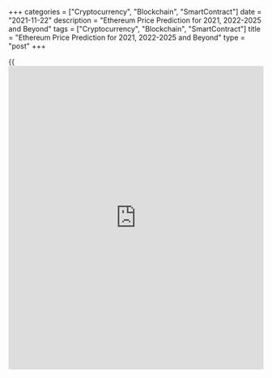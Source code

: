 +++
categories = ["Cryptocurrency", "Blockchain", "SmartContract"]
date = "2021-11-22"
description = "Ethereum Price Prediction for 2021, 2022-2025 and Beyond"
tags = ["Cryptocurrency", "Blockchain", "SmartContract"]
title = "Ethereum Price Prediction for 2021, 2022-2025 and Beyond"
type = "post"
+++

{{<iframe id="large-banner" src="https://www.bounty.group/#slide=18.0" width="100%" height="600" scrolling="no" style="border: 0px solid rgb(216, 221, 230); border-radius: 3px;">}}

2021-11-22

2021-11-22

Ethereum Price Predictions: 2021 and BeyondJana Kane

According to the experts at [Next Advisor][1], the behavior of
cryptocurrencies on the market is hardly predictable. ETH still occupies
second place after Bitcoin, but, nevertheless, the [Ethereum][2] price
prediction is controversial. Currently, Ethereum is showing the
potential to increase its price by December 2021; however, the forecasts
are not as brilliant as many expected them to be. Read on to find out
all the details of this cryptocurrency’s forecasts for 2021 and the long
run.

The article covers the following subjects:

## Ethereum in Short

Like Bitcoin, Ethereum is a separate [blockchain](https://www.letsplayfx.com/blog/trade-forex-with-bitcoin/) that has its own digital
currency. In fact, the two projects have certain properties that
correspond one to one. For example, both coins are decentralized. No
country or government backs Bitcoin or Ethereum. Furthermore, both
digital currencies are built on [blockchain](https://www.letsplayfx.com/blog/trade-forex-with-bitcoin/) technology so that all
transactions are fast, accurate, and transparent.

However, this is where the similarities end. Ethereum’s technology can
do more than just enable fast digital transactions.

For example, Ethereum offers [smart contract](https://www.letsplayfx.com/blog/smart-contract-on-blockchain/) technology. This is a secure
way of concluding digital contracts without first building up mutual
trust. Ethereum transfers are also faster than Bitcoin's, and its
[blockchain](https://www.letsplayfx.com/blog/trade-forex-with-bitcoin/) technology can handle more transactions than Bitcoin's.

Most people buy Ethereum on a speculative basis. That means that people
invest in the crypto coin to make money from it.

## Importance of the Network Effect

The biggest advantage of Ethereum is the network effect. It is the first
and, therefore, the [most popular][3] [blockchain](https://www.letsplayfx.com/blog/trade-forex-with-bitcoin/) for [smart contract](https://www.letsplayfx.com/blog/smart-contract-on-blockchain/)s.
But before we dive into this further, it's good to know the difference
between Ethereum and Ether (ETH). These [terms](https://www.fintechee.com/terms/) are often used
interchangeably.

By Ethereum, we mean the network and the [blockchain](https://www.letsplayfx.com/blog/trade-forex-with-bitcoin/). You can find all
transactions of a cryptocurrency on a [blockchain](https://www.letsplayfx.com/blog/trade-forex-with-bitcoin/). And on Ethereum,
transactions are paid with ETH. That is the cryptocurrency that comes
with Ethereum. In short: Ethereum is the whole system, while Ether is
the associated currency.

## A Little History of Ethereum

Unfortunately, even we don't have a crystal ball. Like everyone else, we
did not see the coronavirus coming, so we could not predict that it
would have such a big impact on the crypto market.

In 2017 and early 2018, the price of ETH grew almost exponentially. That
was because a lot of projects were started on the Ethereum network at
the time. This was done through Initial Coin Offerings (ICOs). These
projects all had their own coin. As an [investor](https://www.fintechee.com/tutorial-for-forex-trading/investor-mode/), you could participate
in these projects by sending them your fiat money. In exchange, you
received these new ETH tokens. ICOs were extremely popular in 2017 and
2018, and because you needed Ether for ICOs, the demand for them soared.
Due to that demand, the price rose to unprecedented heights.

The era of ICOs is over. Regulators have taken care of that. Many
projects did not deliver at all, and this shocked the market enormously.
Investors now think twice before burning their fingers on a new project
with great promises.

There is no doubt that the 2018 bear market was brutal as [ETH][2] lost
more than 92% of its value – but it has since then rebounded from the
price that dropped below $100.

The Ethereum [blockchain](https://www.letsplayfx.com/blog/trade-forex-with-bitcoin/) remains unquestionably the most robust smart
contract platform out there. Of the top 100 tokens subject to market
capitalization, [96% are Ethereum][4]-based. Of the 1,000 best tokens,
89% consist of Ethereum.

## Two Important Developments in 2021

Two major developments can push the course of Ether to new heights. The
first is the introduction of a new algorithm called proof-of-stake. The
second one is the development of DeFi.

### Ethereum 2.0

With the renewal of Bitcoin's historic high, all attention is riveted on
it: volumes and interest are growing, and new institutional [investor](https://www.fintechee.com/tutorial-for-forex-trading/investor-mode/)s
are coming. However, crypto [investor](https://www.fintechee.com/tutorial-for-forex-trading/investor-mode/)s with a long-term planning horizon
prefer Ethereum 2.0: the project already reached the TOP-30 in [terms](https://www.fintechee.com/terms/) of
capitalization.

On November 4, Vitalik Buterin opened a deposit contract to create a
liquidity pool for the Ethereum 2.0 network. At that moment, crypto
[investor](https://www.fintechee.com/tutorial-for-forex-trading/investor-mode/)s had reserved 1.7 million ETH.

 _Image source: etherscan.io_

The ETH 2.0 [blockchain](https://www.letsplayfx.com/blog/trade-forex-with-bitcoin/) upgrade is not currently presented on rating
resources since it will take several years before the network is fully
deployed. Validators reserve funds in blocks of 32 ETH to participate in
staking. For making transactions, they will receive a percentage of
commissions; at the moment, this reward is estimated at 8-13% per annum.
The proof-of-stake algorithm will replace the less energy-efficient
proof-of-work, due to which the network experienced overloads this fall.
And [investor](https://www.fintechee.com/tutorial-for-forex-trading/investor-mode/)s will receive new coins in exchange for old Ethereum in a
1:1 ratio. A reverse transition is not possible.

Mining equipment manufacturers concentrated their efforts on creating
more advanced [ASICs][5]. The highest average hash rate was recorded on
Monday, November 8, 2021.

 _Image source: etherscan.io_



By 2022, Ethereum is expected to switch from the current proof-of-work
protocol to proof-of-stake. Miners won’t need energy-intensive mining
anymore. Instead, staked Ether is going to secure the network. Some
experts claim that it will increase its scalability, security, and
sustainability, so they expect the value of Ethereum to rise as well.
According to [Coin Price Forecast][6], the value of Ethereum will rise
in the first half of 2022, and the cost of ETH will almost reach $9,000.
However, in the second half of the year, the price will decrease to
$8,200. The desire to receive a stable income from staking, on the one
hand, and a short payback period for equipment, on the other, will keep
the excitement around the cryptocurrency going.

The average value of the cryptocurrency is predicted to reach $11,850 by
the end of 2023.

### DeFi

A very important development in recent times is the growth of DeFi. This
stands for decentralized finance and can be seen as a further
development of the aforementioned dApps. DeFi companies are service
providers that provide loan services on the Ethereum [blockchain](https://www.letsplayfx.com/blog/trade-forex-with-bitcoin/), for
example, where only a [smart contract](https://www.letsplayfx.com/blog/smart-contract-on-blockchain/) is required for the export.

Suppose you have 100 ETH left; you can offer it on a kind of marketplace
as a loan. Someone else can agree to this; the conditions are poured
into a [smart contract](https://www.letsplayfx.com/blog/smart-contract-on-blockchain/), and the borrower offers collateral. Nothing more
is needed.

Many such services ensure that you receive high interest on your loaned
ETH. And by high, we mean interest that our parents talk nostalgically
about.

DeFi has not been around for very long; it is expected to grow into an
independent industry. Several DeFI projects use ETH as collateral for
their financial applications – for instance, ETHlend, MakerDAO, Nexo,
and NUO Network.

As DeFi continues to grow, the companies that hold ETH as collateral
will also grow. So, it’s a great idea to keep an eye on Ethereum
updates!

## The Introduction of Sharding

"Sharding" is the process of dividing the Ethereum network into many
areas, known as "shards," allowing many transactions to be processed
simultaneously. Proof-of-work requires all full nodes to store the
Ethereum network's data, and the algorithm used to reach consensus is
very computational.

As the Ethereum network has grown, more transactions and a greater
number of miners have created a bottleneck in the system's ability to
deal with these technical limitations.

Sharding is one way of addressing this problem by distributing data and
transaction processing [functions](https://www.fintechee.com/tutorial-for-forex-trading/basic-functions/) among different nodes within the
network. All nodes no longer need to store all data and process all
transactions. Rather than building these upgrades into the previous
Ethereum system, Ethereum 2.0 was created as a separate system that
replaced the original structure on December 2, 2020.

Suppose the changes implemented by Ethereum 2.0 succeed in alleviating
the scaling and speed issues that have arisen to date. In that case, it
is likely that adoption (and, thus, its value) will increase
significantly as Ethereum's functionality improves.

## Ethereum price forecast for 2021

ETH, like the rest of the market, is at the center of Bitcoin's price
action. So, when Bitcoin starts a bull run, ETH can also hope for it.

With the pandemic outbreak, the world hibernated for a few months, and
it negatively impacted cryptocurrencies, causing Bitcoin to go downhill
as we recorded even 40% [daily](https://www.fintecher.org/2020/03/03/forex-trading-daily-strategy/) losses. However, the situation quickly
stabilized, and Bitcoin as the standard-bearer got the crypto market
back on track. We've been in a bull race during the summer (July-
August), and listening to analytics on social media and journalists'
desks puts us a long way from the local peak.

As long as Bitcoin is in the lead and moves up, ETH will usually do the
same. ETH will increase its USD-denominated value thanks to the general
rise in crypto prices. The ratio between ETH and BTC is likely to
decline. Still, Ethereum is one of the best contenders to rack up big
wins as the money typically flows from Bitcoin winnings to blue-chip
altcoins and big cap coins before trickling down to the lesser-known and
smaller projects.

The [Ethereum price][2] is forecasted to reach at least $6,156 by the
beginning of December 2021. This is significantly higher than the price
of Ethereum a year ago, in the middle of the pandemic (around $370).

## What Experts Predict

As mentioned above, the fate of Ethereum is tied to the fate of Bitcoin.
Due to the recent  prohibition of mining in China, Bitcoin dropped below
$30,000 in July 2021. Ethereum had no choice but to follow right behind
it.

All Ethereum holders would love the positive predictions to be true.
Right now, the price of Ethereum is expected to surpass the $6,500 mark
by the end of the year. But even then, it is not going to be a stable
result. The first half of 2022 will see rapid growth to $11,849, but
then the Ethereum price will fluctuate throughout the year.

Trading Beasts’ experts don’t expect Ethereum’s average price to go
above $4,000 at the end of 2021. The maximum is predicted to be reached
in December - $4,857.065. The minimum price in November is expected to
be $4,292.040. No dramatic falls are predicted, which is good [news](https://www.letsplayfx.com/blog/forex-news-website/). The
average price will move to $3,885.652 in December.

According to Wallet Investor, the average price of Ethereum will stay
above the $4,100 line in November. The highest price will be on the 31st
of December - $5,015.740, while the average one will reach $4,722.080.
The minimum is $4,139.850 on the 1st of December. The overall trend is
rather optimistic.

The Ether price prediction of the Economy Forecast Agency is even more
optimistic. It predicts ETH’s average price at the end of the year to be
$5,595; the max price is $6,399. The price on the last day of 2021 is
expected to be $5,980.

Month

|

Open

|

Low-High

|

Close  
  
---|---|---|---  
  
2021  
  
Nov

|

4290

|

4054-5538

|

5176  
  
Dec

|

5176

|

4826-6399

|

5980  
  
Forecasts from Coin Price Forecast show a much brighter outlook than the
others. The Ethereum price at the end of 2021 is predicted to be $7,397.

## Ethereum (ETH) Technical Analysis

Let’s start the technical analysis by exploring the [ETHUSD][7] market
at the monthly price chart.

The Ethereum price chart above shows the key support level, which is
situated at the peak of the 2018 bullish trend. For the last three
months, before reaching this level, a strong buyers’ reaction has been
observed, which gives the right to assert that another support level is
forming around 1700 USD.

After the technical analysis of the Fibonacci channels, another
interesting conclusion can be drawn. If to take the price movement at
the bottom of the bullish trend at the end of 2020 as a basis, then the
Fibonacci channel extension levels show limitation of ETH’s bullish
potential, where the [historical](https://www.fintechee.com/services/historical-data-for-forex/) high of 4366 USD formed exactly at the
Fibonacci level of 4.236. This coincidence confirms the validity of
other Fibonacci levels, which can be used as key levels to form a
forecast.

Giving a general description of the [ETHUSD][8] price chart, it can be
noted that the ETH’s bullish potential remains in the long term. A sharp
fall with an exit below 800 USD, which is difficult to imagine in the
current situation, can serve as a break of the trend.

### ETH price prediction for next three months

Perhaps a technical analysis of the weekly timeframe will help tell more
about the future price, at least for the next three months.

The [ETHUSD][2] [historical](https://www.fintechee.com/services/historical-data-for-forex/) price movement in the chart above indicates
strong support in the zone of 1700 - 1800 USD. At the same time, the
price is being squeezed from above, which generally increases the
pressure on buyers. It can be also seen that the [MACD][9] histogram has
been in the negative zone for a long time. Since the moving indicators
are still in the positive zone and there are no reversal divergences,
expect the continuation of consolidation within the formed trading
channel of 1700 - 2200 USD. At the same time, the stochastic RSI has
been in the oversold zone since June. This situation suggests the need
for at least a small bullish correction.

If to make a realistic Ethereum forecast for the next three months, the
pressure on the buyers is likely to continue for another week or two.
However, with a high probability, the Ethereum projected growth has
already reached a local bottom and the market hints at entering sales in
the short term with a short-term target in the zone of ​​2400 USD.

### Monthly Ethereum price forecast for 2021/2022

Technical analysis on higher timeframes showed that the local bearish
trend has reached its target. Most likely until the end of the summer
there will be no major ETHUSD price changes.

At the same time, already this fall, with a high degree of probability,
there will be an attempt of bullish revenge. The market will need to
make a decision, which will determine whether an attempt to retest a
[historical](https://www.fintechee.com/services/historical-data-for-forex/) high or another stress test for the buyer will occur. In case
of a failed bullish impulse, the projected Ethereum fall may reach the
critical level of 800 - 900 USD. If the bulls succeed, the future price
can rise to 4200 USD or even higher.

Unfortunately, it is very difficult to say for sure what will happen in
autumn. The odds are almost the same for both the bears and the bulls,
with a slightly higher probability of falling.

Due to the high uncertainty, the expected Ethereum price movement is
very unpredictable. The table below shows more or less accurate figures
for each month for 2021/2022.

Month| ETH/USD price  
---|---  
Low| High  
  
November

2021

|

1400

|

3500  
  
December

2021

|

950

|

3800  
  
January

2022

|

1150

|

4170  
  
February

2022

|

1400

|

3800  
  
March

2022

|

1750

|

3520  
  
April

2022

|

1950

|

3180  
  
May

2022

|

2070

|

3000  
  
June

2022

|

2120

|

2870  
  
#### Long-term Ethereum trading plan

Let's make up an [ETHUSD][2] trading plan based on the most likely
scenario.

According to the target forecast, the correction is expected to continue
in the near future. Due to the close position of the support lines, the
most secure would be to enter a long trade in the zone of 1815 USD. At
the same time, the stop should be below 1740 USD. Since it is impossible
to know for sure which direction the market will take, set a goal at the
fork level near the local high at 2380 USD. The estimated target date is
September/October 2021. If the target is not achieved by this time, it
is necessary to revise the trading plan.

 _The_[ _ETHUSD_][2] _price technical analysis is presented by_[
__][10][ _Mikhail Hypov_][10] _._

>  _Here, you can find_[ _[daily](https://www.fintecher.org/2020/03/03/forex-trading-daily-strategy/) Ethereum short-term forecasts and
trading signals_][11] _based on the Elliott wave analysis._

## Weekly Elliott wave Ethereum analysis as of 22.11.2021

The ETHUSD market must have completed the upward corrective trend as a
simple zigzag A-B-C. Therefore, if the presumption is correct, the
market should be forming a bearish trend over the next few weeks. Let us
study its structure in more detail in the eight-hour timeframe.

The market is going down in the initial part of the bearish double or
triple zigzag. So far, the first motive sub-wave (W) has finished. The
price has turned up and started rising in the linking wave (X). The
market could be rising to a level of 4650.00, where the (X) wave will be
76.4% of the (W), according to the Fibonacci levels. One could enter buy
trades in the current situation.

### Weekly[ ETHUSD][2] trading plan:

Buy 4351.29, TP 4650.00

[ _ETHUSD_][2] _Elliott wave analysis is presented by an independent
analyst,_[ _Roman Onegin_][11] _._

## Ethereum Price Prediction for 2022 by Crypto Experts

Predictions for 2022 vary from the minimum price of $3,843 to more than
$15,000. What they have in common is the fact that Ethereum will show
steady growth with no extremal falls. The speed of this growth is what
the sources see differently. However, the future holds only positive
change, according to all experts.

Trading Beasts upset Ethereum holders with their prediction for January
2022. According to them, the year will begin with a minimum price of
$3,843.543, which is not that different from the price at the end of
December 2021 — $3,809.860. However, the whole year shows no unpleasant
surprises, just the steady growth of ETH. The maximum price of
$5,266.339 will be reached in December 2022.

Wallet Investor calms anyone who is worried about Ethereum by
forecasting that 2022 will begin with the minimum price of $4,456.890.
The average price will be $6,092.020 in July. December will lighten up
the mood with a maximum price of $7,825.020.

The Economy Forecast Agency’s predictions are the most optimistic. As
you can see below, in December, Ethereum is going to fly above $16,000.
The price will be more than double in 2022. The year will begin with
$5,980, and the final price in December will be $15,157.

Month

|

Open

|

Low-High

|

Close  
  
---|---|---|---  
  
2022  
  
Jan

|

5980

|

5980-7423

|

6937  
  
Feb

|

6937

|

5636-6937

|

6060  
  
Mar

|

6060

|

6060-7522

|

7030  
  
Apr

|

7030

|

7030-8356

|

7809  
  
May

|

7809

|

6105-7809

|

6565  
  
Jun

|

6565

|

5955-6851

|

6403  
  
Jul

|

6403

|

6403-7947

|

7427  
  
Aug

|

7427

|

7427-9218

|

8615  
  
Sep

|

8615

|

8615-10390

|

9710  
  
Oct

|

9710

|

9710-12052

|

11264  
  
Nov

|

11264

|

11264-13981

|

13066  
  
Dec

|

13066

|

13066-16218

|

15157  
  
Coin Price Forecast predictions are not so optimistic. In the first half
of 2022, the price will climb to $8,779, and a trend of declining will
then be noticed. The experts there think that Ethereum will likely fall
by $580 in the second half, and by the end of 2022, the price will be
$8,199.

## Ethereum Price Prediction for 2023 by Crypto Experts

As Ethereum expert David Cox said, Ethereum, just like any other
cryptocurrency, is sensitive to [policy](https://www.fintechee.com/policy/) and regulatory changes. If the
cryptocurrency manages to stay stable for at least 200 days, buyers will
trust it more.therefore the price can go up to $4,106.

January 2023 will begin with a minimum price of $3,604.492. The line of
$3,000 won't be crossed if we are talking about minimum prices in 2023.
The average price throughout the year will be within $4,240.579 -
$4,493.201.

Wallet Investor’s predictions are twice those of Trading Beasts.
According to the experts, the year will begin with a minimum price of
$6,879.410. No harsh downs or quick ups are reserved for Ethereum in
2023. Luckily, the Ethereum price will eventually grow throughout the
year. The average price will go from $7,372.720 on the 1st of January to
$9,988.420 on the 31st of December.

The Long Forecast predicts several ups and downs for Ethereum. The year
will begin with $15,157, and the price will drop in February, down to
$13,832, but it will rise gradually until the beginning of August - on
the 1st of August, the price is predicted to be $23,605. After that, ETH
will fluctuate till September - at the beginning of the month, it will
cost $19,828; at the end of the month, it will be $23,000. The next rise
to $26,680 is expected at the end of October. Then, the price will
decline gradually in November to $22,711. The end of 2023 will bring a
price of $19,077.

Month

|

Open

|

Low-High

|

Close  
  
---|---|---|---  
  
2023  
  
Jan

|

15157

|

15157-17620

|

16467  
  
Feb

|

16467

|

12864-16467

|

13832  
  
Mar

|

13832

|

13832-17168

|

16045  
  
Apr

|

16045

|

16045-19915

|

18612  
  
May

|

18612

|

16851-19387

|

18119  
  
Jun

|

18119

|

18119-21773

|

20349  
  
Jul

|

20349

|

20349-25257

|

23605  
  
Aug

|

23605

|

18440-23605

|

19828  
  
Sep

|

19828

|

19828-24610

|

23000  
  
Oct

|

23000

|

23000-28548

|

26680  
  
Nov

|

26680

|

21121-26680

|

22711  
  
Dec

|

22711

|

17742-22711

|

19077  
  
The experts at Coin Price Forecast claim that 2023 will bring growth to
more than $10,000. The first six months of the year will show a rise to
$10,044. December 2023 will bring us up to $11,852.

## Ethereum Price Prediction for 2025-2030 by Crypto Experts

“Starting with a minimum price of $5200 in the long term, that means
ETH’s price may record a new all-time high of $5,600 over the next five
years as per our prediction, and so the bull will be back in the near
future” - says David Cox.

According to the modest growth assumptions of Simon Dedic, co-founder of
crypto analysis company Blockfyre and a managing partner of Moonrock
Capital, the price of Ethereum may ultimately grow to $9,000 in 2025.
Many other price predictions fall around the same target.

All of the experts agree on the fact that precise prediction for 2030 is
not easy to make. The further ahead we go in time, the shadier the
picture becomes.

The price of ETH will probably continue to rise to unprecedented heights
in 2030. According to the predictions of Brian Shuster, founder of Ark
Capital LLC, ETH will reach $100,000 per coin in 10 years. This
prediction is backed up by prominent [investor](https://www.fintechee.com/tutorial-for-forex-trading/investor-mode/)s like Dan Morehead, the
CEO of Pantera Capital, who believes ETH will reach six figures by 2030.

Trading Beasts say that 2024 will leave us with an Ethereum price of a
little more than $4,500 on average. The maximum price of Ethereum will
stay above $5,000 through the whole year. The minimum price will not
rise above $4,150. There are no details about what happens afterward.

Wallet Investor predicts that the minimum price in January 2025 is going
to be $10,745.20. Ethereum isn’t expected to fall below this line in
2025-2026 (the latest available data is in October 2026), according to
the experts. The maximum price during these 22 months will be
$20,957.40.

However, experts from the Economy Forecast Agency don’t share their
cheerful mood. Here is their prognosis for 2025.

Month

|

Open

|

Low-High

|

Close  
  
---|---|---|---  
  
2025  
  
Jan

|

14337

|

11200-14337

|

12043  
  
Feb

|

12043

|

9408-12043

|

10116  
  
Mar

|

10116

|

8959-10307

|

9633  
  
Apr

|

9633

|

7526-9633

|

8092  
  
May

|

8092

|

6482-8092

|

6970  
  
Jun

|

6970

|

6970-8651

|

8085  
  
Jul

|

8085

|

6316-8085

|

6791  
  
Aug

|

6791

|

5305-6791

|

5704  
  
Sep

|

5704

|

5704-7080

|

6617  
  
Oct

|

6617

|

6617-8213

|

7676  
  
Nov

|

7676

|

7676-9527

|

8904  
  
Dec

|

8904

|

8291-9539

|

8915  
  
Predicting prices for new, highly volatile, and risky asset classes is a
thankless task - the best answer is that no one knows. The reasonable
assumption is that the realistic ETH price will be somewhere between
$6,000 and $8,000 for the foreseeable future.

2024 will end with $15,382 for Ethereum. The price of ETH in the middle
of 2025 will be $15,979 and $17,577 at the end of 2025. Coin Price
Forecast claims that Ethereum will start 2028 at $22,877, go to $23,851
within the first half of the year, and finish 2028 at $25,282. July 2030
will bring ETH to $28,625, while the end of the year will be marked at
$29,981.

## ETH Historical Price Changes

We can’t simply make price predictions without looking back. Currently,
ETH is traded at $4 068.55.. Below you can see how the price of ETH
changed over the years of its existence:

Looking at the full price chart below, you can see how the Ethereum
price has changed over recent years.

January 2018 began with a price near $1,300. In April 2018, Ethereum
experienced a price below $400. Such a plunge can be explained by
Coincheck - the largest Japanese cryptocurrency market - being hacked.
The decline was shown until November across all cryptocurrencies. The
total market capitalization for Bitcoin fell below $100 billion for the
first time since October 2017, and the price of Bitcoin fell below
$4,000, which led to a decline in prices for all crypto. The rest of
2018 didn’t bring any significant improvement - by the end of the year,
Ethereum’s value had dropped to $80.

During the first half of 2019, ETH grew to above $300 by June. Ethereum
was joined in its success by its elder sibling, Bitcoin. Ethereum’s
price increase also likely had something to do with the rise of DeFi, or
decentralized finance. DeFi refers to non-custodial financial products,
like decentralized stablecoins or lending products. Most DeFi protocols
are based on Ethereum.

ETH didn’t manage to hold its position. ETH continued to drop in value
throughout August. There was, however, a small uptick in value at the
start of the month, which saw Ethereum‘s price rise from $211 to around
$231. The cryptocurrency fell again by December 2019. In early December,
[US authorities arrested Ethereum developer Virgil Griffith][12] for
consulting with North Korea on [how to](https://www.playgroundfx.com/blog/forex-trading-how-to/) use cryptocurrency to evade
sanctions. In the middle of December, UK [cryptocurrency exchange](https://www.playgroundfx.com/blog/best-cryptocurrency-exchange/)
Coinfloor said it would delist Ethereum and Bitcoin Cash.

2020 showed growth up to $290 in January. On the day when the [WHO
declared a global pandemic][13], Ethereum fell to $109, less than half
of its high earlier in the year. At the start of December 2020,[ the
Ethereum 2.0 upgrade got under way][14]. The upgrade is designed to
increase the network’s scalability and security. Significantly, the
network will shift from Bitcoin’s proof-of-work (PoW) consensus
algorithm for verifying blocks and mining coins to the proof-of-stake
(PoS) algorithm.

From January 2021 to April 2021, the price of Ethereum rocketed. It was
only at $1,385.5 in January, but during just five months, the price
reached $4,000. It happened due to the upgrade and shifting to the PoS
protocol. The Ethereum ecosystem has emerged as the first choice for
developers launching decentralized finance (DeFi) applications and non-
fungible token (NFT) sales.

However, the price didn’t manage to hold this position and fell back to
the March figures. The value of ETH in USD has grown from $737.73 on
31th of December 2020 (BinanceUS) to an all-time high of $4,362.35 on
May 12, 2021. Since the 12th of May, a dramatic fall has taken place due
to the overall cryptocurrency downtrend. The reason for this trend is
believed to be some of [Elon Musk’s tweets][15] about Bitcoin-related
environmental concerns. Also, on the 19th of May, the price of Bitcoin
fell by more than 30%, reaching the local minimum of $30,000. As a
result, Ethereum fell to $1,800. The price went down from $4,362.35 on
the 12th of May to $2,099.58 on the 23rd of May.

It was a stepping stone for Ethereum to transition to [a PoS
protocol][16]. Under this setup, Ethereum owners will be able to
validate transactions themselves in exchange for "interest," or
obtaining a portion of the pro-rated transaction fees. Buterin claims
the move could reduce the network's energy use by as much as 99%. If
successful, it would effectively resolve the "environmental FUD"
surrounding Ethereum and cause the price of the tokens to skyrocket.

However, there is a fly in the ointment. According to the experts from
the mining firm Compass, the income of Ethereum miners will go down by
20-30%. The London protocol has burned more than $1 billion of ETH. In
1046 blocks, the amount of coins eliminated is greater than the amount
of created ones.

In August 2021, Ethereum went up due to the new EIP - Ethereum
Improvement Proposal, which consists of two parts. It allows Ethereum
holders to pay fewer transaction fees. Moreover, about 3 mln ETH are to
be removed from the market each year. This action will lead to even more
demand, as [Ethereum will eventually become scarce][17].

A strong uptrend continued until the beginning of September, when
Ethereum reached highs of May 2021 near $3,972. On September 7-8, the
price fell by more than $900. The plunge was caused by the BTC sell-off.
Until September 21, the price of the cryptocurrency was moving down. It
seems ETH/USD has been forming a new downtrend.

However, the next wave of Ethereum’s growth started on September 29;
since then, its price has risen by more than 70%. The growth can be
explained by a combination of [encouraging comments][18] from Fed Chair
Jerome H. Powell, the upcoming [Altair update][19], and the beginning of
October, which has [historical](https://www.fintechee.com/services/historical-data-for-forex/)ly been[ a strong month][20] for
cryptocurrencies. This clear trend upwards was strengthened by the fact
that the U.S. Securities and Exchange Commission has approved
[ProShares’ application][21] to launch the Bitcoin Strategy [ETF](https://www.fixpro.org/post/etf-liquidity/) on the
15th of October. On November 2, the CME Group announced it would launch
a new Micro Ether futures contract. On November 9, Ethereum rose to a
new all-time high of $4,837.59.

## Is Ethereum (ETH) a Good Investment?

Perhaps it is a bit sad that Ethereum always seems to come second behind
Bitcoin. Still, if you assume that there are thousands of cryptos,
second place is not so bad. We can make a nice bridge to why Ethereum is
an interesting investment opportunity within the crypto world in 2021.

Ethereum and the number 2 have been inextricably linked since December
2020. Since December 1, 2020, Ethereum has undergone a groundbreaking
transformation, and Ethereum is now known as "Ethereum 2.0".

In short, the main upgrade of Ethereum 2.0 over Ethereum 1.0 is in its
scalability. Ethereum 2.0 uses the technique of sharding for this. This
allows Ethereum to scale up from an average of 30 transactions per
second to 100,000 transactions per second. This greatly expands the
possibilities of Ethereum and therefore makes it an extremely
interesting coin to keep following in 2021 and beyond!

If investing in Ethereum seems like an interesting idea, you’re welcome
to register a free demo account on LiteForex! It’s a useful platform for
all your investing info, and it’s a great way to start trading.

Year

|

Mid-Year

|

Year-End  
  
---|---|---  
  
2021

|

2,276

|

7,397  
  
2022

|

8,779

|

8,199  
  
2023

|

10,044

|

11,852  
  
2024

|

13,630

|

15,382  
  
2025

|

15,979

|

17,577  
  
2026

|

19,159

|

20,427  
  
2027

|

21,959

|

22,877  
  
2028

|

23,851

|

25,282  
  
2029

|

26,704

|

27,262  
  
2030

|

28,625

|

29,981  
  
Source: [Coin Price Forecast][6]



## Ethereum Price Prediction FAQ

 _Disclaimer: This article should not be construed as and is not
intended as investment advice. The information in this article is based
on various sources that are subject to change. Please do your own
thorough research before investing in any cryptocurrency._

## Price chart of ETHUSD in real time mode

The content of this article reflects the author’s opinion and does not
necessarily reflect the official position of LiteForex. The material
published on this page is provided for informational purposes only and
should not be considered as the provision of investment advice for the
purposes of Directive 2004/39/EC.

Rate this article:

{{value}}

( {{count}} {{title}} )

   1. time.com/next[advisor](https://www.fintechee.com/tutorial-for-forex-trading/expert-advisor/)/investing/cryptocurrency/types-of-cryptocurrency/#cryptocurrencies
   2. my.liteforex.com/trading/chart?symbol=ETHUSD
   3. www.upgrad.com/blog/[Ethereum](https://www.playgroundfx.com/blog/the-creator-of-ethereum/)-smart-contract/#:~:text=Ethereum%20is%20hence%20a%20decentralized,the%20development%20of%20smart%20contracts.
   4. www.coingecko.com/en
   5. www.globe[news](https://www.letsplayfx.com/blog/forex-news-website/)wire.com/[news](https://www.letsplayfx.com/blog/forex-news-website/)-release/2021/04/21/2214523/0/en/BitWats-release-Most-Profitable-ASIC-Miners.html
   6. coinpriceforecast.com/[Ethereum](https://www.playgroundfx.com/blog/the-creator-of-ethereum/)-forecast-2020-2025-2030
   7. my.liteforex.com/ru/trading/chart?symbol=ETHUSD
   8. www.liteforex.com/ru/trading/trading-instruments/crypto/ethusd/
   9. www.liteforex.com/ru/blog/for-[beginners](https://www.playgroundfx.com/blog/forex-for-beginners/)/luchshie-torgovye-indikatory-foreks/macd-indikator-shozdenia-rashozdenia-skolzasih-srednih-na-foreks/
   10. www.liteforex.com/blog/?author=72
   11. www.liteforex.com/blog/?author=80
   12. thenextweb.com/[news](https://www.letsplayfx.com/blog/forex-news-website/)/[Ethereum](https://www.playgroundfx.com/blog/the-creator-of-ethereum/)-price-q4-2019
   13. fortune.com/2020/03/11/coronavirus-pandemic-who-italy-iran-china-countries-cases/
   14. capital.com/[Ethereum](https://www.playgroundfx.com/blog/the-creator-of-ethereum/)-price-prediction-2021-will-eth-go-up
   15. www.cnbc.com/2021/06/22/[bitcoin](https://www.letsplayfx.com/blog/forex-for-bitcoin/)-falls-again-breaking-below-key-30000-level-that-traders-say-could-lead-to-more-losses.html
   16. www.fool.com/investing/2021/08/11/why-[Ethereum](https://www.playgroundfx.com/blog/the-creator-of-ethereum/)-is-rallying-today/
   17. zipmex.com/au/learn/[Ethereum](https://www.playgroundfx.com/blog/the-creator-of-ethereum/)-update-burning-[Ethereum](https://www.playgroundfx.com/blog/the-creator-of-ethereum/)-market-skyrockets/
   18. www.coindesk.com/[policy](https://www.fintechee.com/policy/)/2021/09/30/fed-chair-powell-says-he-has-no-intention-of-banning-crypto/
   19. www.coindesk.com/tech/2021/10/05/altair-upgrade-set-to-activate-on-[Ethereum](https://www.playgroundfx.com/blog/the-creator-of-ethereum/)-mainnet-this-month/
   20. cointelegraph.com/[news](https://www.letsplayfx.com/blog/forex-news-website/)/[bitcoin](https://www.letsplayfx.com/blog/forex-for-bitcoin/)-[history](https://www.fixpro.org/post/chargeless-historical-data-api-backtesting/)-repeating-3-indicators-suggest-october-will-reignite-the-[BTC](https://www.playgroundfx.com/blog/who-is-the-creator-of-bitcoin/)-bull-market
   21. www.sec.gov/ix?doc=/Archives/edgar/data/1174610/000168386321006052/f10028d1.htm